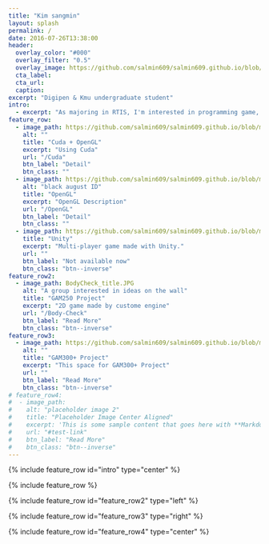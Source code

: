 ```yaml
---
title: "Kim sangmin"
layout: splash
permalink: /
date: 2016-07-26T13:38:00
header:
  overlay_color: "#000"
  overlay_filter: "0.5"
  overlay_image: https://github.com/salmin609/salmin609.github.io/blob/master/images/jam.PNG?raw=true
  cta_label:
  cta_url:
  caption:
excerpt: "Digipen & Kmu undergraduate student"
intro:
  - excerpt: "As majoring in RTIS, I'm interested in programming game, build engine, graphic stuff"
feature_row:
  - image_path: https://github.com/salmin609/salmin609.github.io/blob/master/images/Nvidia_CUDA_Logo.jpg?raw=true
    alt: ""
    title: "Cuda + OpenGL"
    excerpt: "Using Cuda"
    url: "/Cuda"
    btn_label: "Detail"
    btn_class: ""
  - image_path: https://github.com/salmin609/salmin609.github.io/blob/master/images/opengl_logo.png?raw=true
    alt: "black august ID"
    title: "OpenGL"
    excerpt: "OpenGL Description"
    url: "/OpenGL"
    btn_label: "Detail"
    btn_class: ""
  - image_path: https://github.com/salmin609/salmin609.github.io/blob/master/images/images.jpg?raw=true
    title: "Unity"
    excerpt: "Multi-player game made with Unity."
    url: ""
    btn_label: "Not available now"
    btn_class: "btn--inverse"
feature_row2:
  - image_path: BodyCheck_title.JPG
    alt: "A group interested in ideas on the wall"
    title: "GAM250 Project"
    excerpt: "2D game made by custome engine"
    url: "/Body-Check"
    btn_label: "Read More"
    btn_class: "btn--inverse"
feature_row3:
  - image_path: https://github.com/salmin609/salmin609.github.io/blob/master/images/jam.PNG?raw=true
    alt: ""
    title: "GAM300+ Project"
    excerpt: "This space for GAM300+ Project"
    url: ""
    btn_label: "Read More"
    btn_class: "btn--inverse"
# feature_row4:
#  - image_path:
#    alt: "placeholder image 2"
#    title: "Placeholder Image Center Aligned"
#    excerpt: 'This is some sample content that goes here with **Markdown** formatting. Centered with `type="center"`'
#    url: "#test-link"
#    btn_label: "Read More"
#    btn_class: "btn--inverse"
---
```


{% include feature_row id="intro" type="center" %}

<a name="designs"></a>
{% include feature_row %}

<a name="process"></a>
{% include feature_row id="feature_row2" type="left" %}

{% include feature_row id="feature_row3" type="right" %}

{% include feature_row id="feature_row4" type="center" %}
